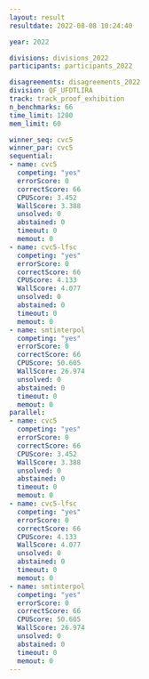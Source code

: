 ```yaml
---
layout: result
resultdate: 2022-08-08 10:24:40

year: 2022

divisions: divisions_2022
participants: participants_2022

disagreements: disagreements_2022
division: QF_UFDTLIRA
track: track_proof_exhibition
n_benchmarks: 66
time_limit: 1200
mem_limit: 60

winner_seq: cvc5
winner_par: cvc5
sequential:
- name: cvc5
  competing: "yes"
  errorScore: 0
  correctScore: 66
  CPUScore: 3.452
  WallScore: 3.388
  unsolved: 0
  abstained: 0
  timeout: 0
  memout: 0
- name: cvc5-lfsc
  competing: "yes"
  errorScore: 0
  correctScore: 66
  CPUScore: 4.133
  WallScore: 4.077
  unsolved: 0
  abstained: 0
  timeout: 0
  memout: 0
- name: smtinterpol
  competing: "yes"
  errorScore: 0
  correctScore: 66
  CPUScore: 50.605
  WallScore: 26.974
  unsolved: 0
  abstained: 0
  timeout: 0
  memout: 0
parallel:
- name: cvc5
  competing: "yes"
  errorScore: 0
  correctScore: 66
  CPUScore: 3.452
  WallScore: 3.388
  unsolved: 0
  abstained: 0
  timeout: 0
  memout: 0
- name: cvc5-lfsc
  competing: "yes"
  errorScore: 0
  correctScore: 66
  CPUScore: 4.133
  WallScore: 4.077
  unsolved: 0
  abstained: 0
  timeout: 0
  memout: 0
- name: smtinterpol
  competing: "yes"
  errorScore: 0
  correctScore: 66
  CPUScore: 50.605
  WallScore: 26.974
  unsolved: 0
  abstained: 0
  timeout: 0
  memout: 0
---
```

